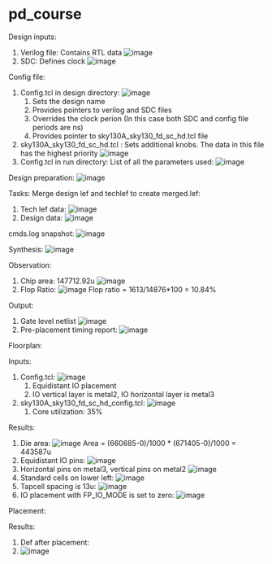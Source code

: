 # pd_course
Design inputs:
  1. Verilog file: Contains RTL data
     ![image](https://github.com/user-attachments/assets/e3b171b9-02a3-41c9-846e-823901518bad)
  2. SDC: Defines clock
     ![image](https://github.com/user-attachments/assets/cc421b41-4929-48c7-959f-73c47cc13b16)

Config file:
  1. Config.tcl in design directory:
     ![image](https://github.com/user-attachments/assets/e0359a86-9f5b-4a0e-a4f1-19282bd5bccf)
     1. Sets the design name
     2. Provides pointers to verilog and SDC files
     3. Overrides the clock perion (In this case both SDC and config file periods are ns)
     4. Provides pointer to sky130A_sky130_fd_sc_hd.tcl file
   2. sky130A_sky130_fd_sc_hd.tcl : Sets additional knobs. The data in this file has the highest priority
      ![image](https://github.com/user-attachments/assets/5693faa4-4857-4f0b-a5ff-7883f335b7da)
  3. Config.tcl in run directory: List of all the parameters used:
     ![image](https://github.com/user-attachments/assets/a947b4b3-d074-4d91-b289-1ffb2021715e)


Design preparation:
![image](https://github.com/user-attachments/assets/f26804f2-386b-4b5f-a3ac-45f205b6c1f5)

Tasks:
Merge design lef and techlef to create merged.lef:
  1. Tech lef data:
     ![image](https://github.com/user-attachments/assets/7652a8ee-d458-4e63-bb6b-7811b666b04f)
  2. Design data:
     ![image](https://github.com/user-attachments/assets/82b13a33-1da2-4a57-89c1-e6225f922f73)

cmds.log snapshot:
![image](https://github.com/user-attachments/assets/a2617ebb-ac8e-4e86-abd7-b47d1b8b8993)

Synthesis:
![image](https://github.com/user-attachments/assets/8a49020d-6919-422e-a518-fac4f8b4aaf7)

Observation:
  1. Chip area: 147712.92u
     ![image](https://github.com/user-attachments/assets/04c16645-4af3-4a08-90c3-77ce7e7c020b)
  2. Flop Ratio:
     ![image](https://github.com/user-attachments/assets/6651220e-61b4-46c4-86b1-fa269f4572f5)
     Flop ratio = 1613/14876*100 = 10.84%

Output: 
  1. Gate level netlist
     ![image](https://github.com/user-attachments/assets/dc4f47a6-2d97-4650-8f06-1662a7b2a3af)
  2. Pre-placement timing report:
     ![image](https://github.com/user-attachments/assets/9ee3caf4-24bd-4762-b888-df08bbce4002)

Floorplan:

Inputs:
  1. Config.tcl:
     ![image](https://github.com/user-attachments/assets/bfbfffcb-d7d0-496e-88c2-9a0d9f740ba8)
     1. Equidistant IO placement
     2. IO vertical layer is metal2, IO horizontal layer is metal3
   2. sky130A_sky130_fd_sc_hd_config.tcl:
      ![image](https://github.com/user-attachments/assets/406ab7d6-917b-4e1e-97f9-e309d2c8591d)
      1. Core utilization: 35%

Results:
  1. Die area:
     ![image](https://github.com/user-attachments/assets/f50d64e0-5597-4274-a301-ca5247d30660)
     Area = (660685-0)/1000 * (671405-0)/1000 = 443587u
  2. Equidistant IO pins:
     ![image](https://github.com/user-attachments/assets/3a04e4ae-3397-47cb-932b-f7831a2f546c)
  3. Horizontal pins on metal3, vertical pins on metal2
     ![image](https://github.com/user-attachments/assets/abb15dcd-c5fd-4b79-b927-04159c8ff65e)
  4. Standard cells on lower left:
     ![image](https://github.com/user-attachments/assets/5fc51582-7e51-4d2b-900a-ba26f2599811)
  5. Tapcell spacing is 13u:
     ![image](https://github.com/user-attachments/assets/ae87663e-4bc1-4829-aebe-6ff8316b092a)
  6. IO placement with FP_IO_MODE is set to zero:
     ![image](https://github.com/user-attachments/assets/9480e908-ae43-427e-b1de-2673ed862b67)

Placement:

Results:
  1. Def after placement:
  2.   ![image](https://github.com/user-attachments/assets/25026d16-29fc-429a-891b-2094a2d10196)


  
  





  
